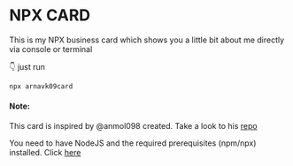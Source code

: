 # NPX CARD

This is my NPX business card which shows you a little bit about me directly via console or terminal

👇 just run

```bash
npx arnavk09card
```
#### Note:

This card is inspired by @anmol098 created. Take a look to his [repo](https://github.com/anmol098/npx_card)

You need to have NodeJS and the required prerequisites (npm/npx) installed. Click [here](https://nodejs.org/en/)
